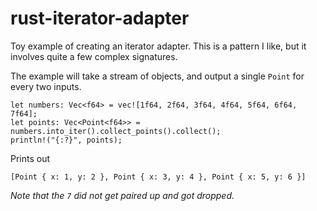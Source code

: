 # rust-iterator-adapter

Toy example of creating an iterator adapter.
This is a pattern I like, but it involves quite a few complex signatures.


The example will take a stream of objects, and output a single `Point` for every
two inputs.

```
let numbers: Vec<f64> = vec![1f64, 2f64, 3f64, 4f64, 5f64, 6f64, 7f64];
let points: Vec<Point<f64>> = numbers.into_iter().collect_points().collect();
println!("{:?}", points);
```
Prints out
```
[Point { x: 1, y: 2 }, Point { x: 3, y: 4 }, Point { x: 5, y: 6 }]
```

_Note that the `7` did not get paired up and got dropped._
